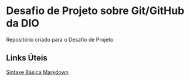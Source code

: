 # Desafio de Projeto sobre Git/GitHub da DIO
Repositório criado para o Desafio de Projeto

## Links Úteis
[Sintaxe Básica Markdown](https://markdownguide.org/basic-sysntax)
